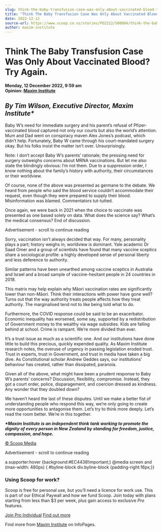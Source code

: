 ```yaml
---
slug: think-the-baby-transfusion-case-was-only-about-vaccinated-blood-try-again
title: "Think The Baby Transfusion Case Was Only About Vaccinated Blood? Try Again."
date: 2022-12-12
source-url: https://www.scoop.co.nz/stories/PO2212/S00084/think-the-baby-transfusion-case-was-only-about-vaccinated-blood-try-again.htm
author: maxim-institute
---
```

Think The Baby Transfusion Case Was Only About Vaccinated Blood? Try Again.
===========================================================================

**Monday, 12 December 2022, 9:59 am**  
**Opinion: [Maxim Institute](https://info.scoop.co.nz/Maxim_Institute)**

_By Tim Wilson, Executive Director, Maxim Institute\*_
------------------------------------------------------

Baby W’s need for immediate surgery and his parent’s refusal of Pfizer-vaccinated blood captured not only our courts but also the world’s attention. Mum and Dad went on conspiracy maven Alex Jones’s podcast, which didn’t help. Fortunately, Baby W came through his court-mandated surgery okay. But his folks insist the matter isn’t over. Unsurprisingly.

Note: I don’t accept Baby W’s parents’ rationale; the pressing need for surgery outweighs concerns about MRNA vaccinations. But let me also state the blindingly obvious: I’m not them. Due to a suppression order, I know nothing about the family’s history with authority, their circumstances or their worldview.

Of course, none of the above was presented as germane to the debate. We heard from people who said the blood service couldn’t accommodate their request, even though they were prepared to supply their blood. Misinformation was blamed. Commentators tut-tutted.

Once again, we were back in 2021 when the choice to vaccinate was presented as one based solely on data. What does the science say? What’s the medical consensus? End of discussion.

Advertisement - scroll to continue reading





Sorry, vaccination isn’t always decided that way. For many, personality plays a part; history weighs in; worldview is dominant. Yale academic Dr Saad Omer and a group of scientists have found that many vaccine sceptics share a sociological profile: a highly developed sense of personal liberty and less deference to authority.

Similar patterns have been unearthed among vaccine sceptics in Australia and Israel and a broad sample of vaccine-hesitant people in 24 countries in 2018.

This matrix may help explain why Māori vaccination rates are significantly lower than non-Māori. Think their interactions with power have gone well? Turns out that the way authority treats people affects how they treat authority. The marginalised tend not to like being told what to do.

Furthermore, the COVID response could be said to be an exacerbator. Economic inequality has worsened, some say, supported by a redistribution of Government money to the wealthy via wage subsidies. Kids are falling behind at school. Crime is rampant. We’re more divided than ever.

It’s a trust issue as much as a scientific one. And our institutions have done little to build this precious, quickly expended quality. As Maxim Institute research notes, the overuse of urgency in passing legislation eroded trust. Trust in experts, trust in Government, and trust in media have taken a big dive. As Constitutional scholar Andrew Geddes says, our institutions’ behaviour has created, rather than dissipated, paranoia.

Given all of the above, what might have been a prudent response to Baby W’s parents’ concerns? Discussion, flexibility, compromise. Instead, they got a court order, police, disparagement, and coercion dressed as kindness. Any wonder that they doubled down?

We haven’t heard the last of these disputes. Until we make a better fist of understanding people who respond this way, we’re only going to create more opportunities to antagonise them. Let’s try to think more deeply. Let’s read the room better. We’re in this together.

_**\*Maxim Institute is an independent think tank working to promote the dignity of every person in New Zealand by standing for freedom, justice, compassion, and hope.**_

[© Scoop Media](http://www.scoop.co.nz/about/terms.html)  

Advertisement - scroll to continue reading



a.supporter:hover {background:#EC4438!important;} @media screen and (max-width: 480px) { #byline-block div.byline-block {padding-right:16px;}}

### Using Scoop for work?

Scoop is free for personal use, but you’ll need a licence for work use. This is part of our Ethical Paywall and how we fund Scoop. Join today with plans starting from less than $3 per week, plus gain access to exclusive _Pro_ features.  
  
[Join Pro Individual](https://pro.scoop.co.nz/Individual/?from=ProIn24) [Find out more](https://pro.scoop.co.nz/using-scoop-for-work/?from=ProIn24)

Find more from [Maxim Institute](https://info.scoop.co.nz/Maxim_Institute) on InfoPages.